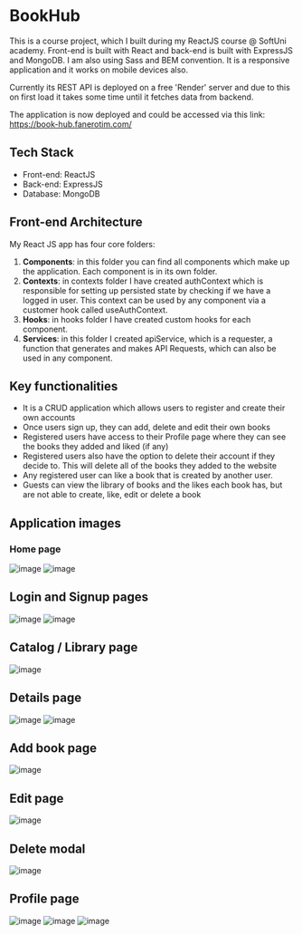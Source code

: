 # BookHub

This is a course project, which I built during my ReactJS course @ SoftUni academy. Front-end is built with React and back-end is built with ExpressJS and MongoDB. I am also using Sass and BEM convention. It is a responsive application and it works on mobile devices also.

Currently its REST API is deployed on a free 'Render' server and due to this on first load it takes some time until it fetches data from backend.

The application is now deployed and could be accessed via this link:
https://book-hub.fanerotim.com/

## Tech Stack
- Front-end: ReactJS
- Back-end: ExpressJS
- Database: MongoDB

## Front-end Architecture

My React JS app has four core folders:

1. **Components**: in this folder you can find all components which make up the application. Each component is in its own folder.  
2. **Contexts**: in contexts folder I have created authContext which is responsible for setting up persisted state by checking if we have a logged in user. This context can be used by any component via a customer hook called useAuthContext.
3. **Hooks**: in hooks folder I have created custom hooks for each component. 
4. **Services**: in this folder I created apiService, which is a requester, a function that generates and makes API Requests, which can also be used in any component.  

## Key functionalities

- It is a CRUD application which allows users to register and create their own accounts
- Once users sign up, they can add, delete and edit their own books
- Registered users have access to their Profile page where they can see the books they added and liked (if any)
- Registered users also have the option to delete their account if they decide to. This will delete all of the books they added to the website
- Any registered user can like a book that is created by another user. 
- Guests can view the library of books and the likes each book has, but are not able to create, like, edit or delete a book

## Application images

### Home page
![image](https://github.com/user-attachments/assets/127c162b-a0ad-43ef-a744-5ca93656ac80)
![image](https://github.com/user-attachments/assets/736d2235-320a-4bda-9de3-3b1a9cfb1e50)

## Login and Signup pages
![image](https://github.com/user-attachments/assets/0dc7ab98-66aa-4cd8-980c-713a7e5b5bf2)
![image](https://github.com/user-attachments/assets/8dba6b9a-158e-4a8f-a811-8c02cf81bc6e)

## Catalog / Library page
![image](https://github.com/user-attachments/assets/153e49e7-6f78-40f2-97ee-b9ec5640cc06)

## Details page
![image](https://github.com/user-attachments/assets/35fab10d-5adc-44fc-8c15-2f6739b5bed8)
![image](https://github.com/user-attachments/assets/5bc505b6-1ad0-45ad-bc28-c6c52aef13ba)

## Add book page
![image](https://github.com/user-attachments/assets/521c6457-2d86-41e7-812f-dfef1a85f42b)

## Edit page
![image](https://github.com/user-attachments/assets/120c6798-9600-4d8b-b5fa-32cb06d7cebd)

## Delete modal
![image](https://github.com/user-attachments/assets/fe6d5aeb-a4cf-4ccb-a0c9-1ff8d1d47dcb)

## Profile page
![image](https://github.com/user-attachments/assets/7e49d265-590a-4fff-b184-09319a27c24d)
![image](https://github.com/user-attachments/assets/c919dedf-85ce-4a80-a001-9b715feca606)
![image](https://github.com/user-attachments/assets/acfaf348-0c99-47b2-9304-c67dfc401f5d)

